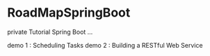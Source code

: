 # RoadMapSpringBoot
private Tutorial Spring Boot ... 

demo 1 : Scheduling Tasks
demo 2 : Building a RESTful Web Service

